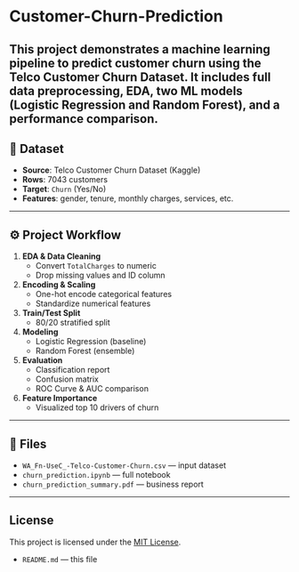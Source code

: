 # Customer-Churn-Prediction
This project demonstrates a machine learning pipeline to predict customer churn using the **Telco Customer Churn Dataset**. It includes full data preprocessing, EDA, two ML models (Logistic Regression and Random Forest), and a performance comparison.
---

## 📁 Dataset

- **Source**: Telco Customer Churn Dataset (Kaggle)
- **Rows**: 7043 customers
- **Target**: `Churn` (Yes/No)
- **Features**: gender, tenure, monthly charges, services, etc.

---

## ⚙️ Project Workflow

1. **EDA & Data Cleaning**
   - Convert `TotalCharges` to numeric
   - Drop missing values and ID column
2. **Encoding & Scaling**
   - One-hot encode categorical features
   - Standardize numerical features
3. **Train/Test Split**
   - 80/20 stratified split
4. **Modeling**
   - Logistic Regression (baseline)
   - Random Forest (ensemble)
5. **Evaluation**
   - Classification report
   - Confusion matrix
   - ROC Curve & AUC comparison
6. **Feature Importance**
   - Visualized top 10 drivers of churn

---

## 📎 Files

- `WA_Fn-UseC_-Telco-Customer-Churn.csv` — input dataset
- `churn_prediction.ipynb` — full notebook
- `churn_prediction_summary.pdf` — business report

---

## License

This project is licensed under the [MIT License](LICENSE).

- `README.md` — this file
